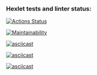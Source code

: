 ### Hexlet tests and linter status:
[![Actions Status](https://github.com/owsmurf/frontend-project-44/actions/workflows/hexlet-check.yml/badge.svg)](https://github.com/owsmurf/frontend-project-44/actions)

[![Maintainability](https://api.codeclimate.com/v1/badges/5f446bd97c396073ce71/maintainability)](https://codeclimate.com/github/owsmurf/frontend-project-44/maintainability)

[![asciicast](https://asciinema.org/a/sCyAQY0ZdtiJwj2aVuf9dz9cT.svg)](https://asciinema.org/a/sCyAQY0ZdtiJwj2aVuf9dz9cT)

[![asciicast](https://asciinema.org/a/1fpS1rUtaAj781OT1Xsl0Zs1v.svg)](https://asciinema.org/a/1fpS1rUtaAj781OT1Xsl0Zs1v)

[![asciicast](https://asciinema.org/a/eMikzmoqnWFNOcopMJ0nbHE5a.svg)](https://asciinema.org/a/eMikzmoqnWFNOcopMJ0nbHE5a)